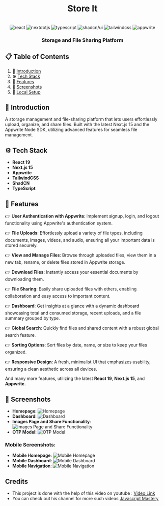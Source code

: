 <div align="center">
 <h1>Store It</h1>
  <br />

  <div>
    <img src="https://img.shields.io/badge/-ReactJs-61DAFB?logo=react&logoColor=white&style=for-the-badge" alt="react"/>
    <img src="https://img.shields.io/badge/-Next_JS-black?style=for-the-badge&logoColor=white&logo=nextdotjs&color=000000" alt="nextdotjs" />
    <img src="https://img.shields.io/badge/-TypeScript-black?style=for-the-badge&logoColor=white&logo=typescript&color=3178C6" alt="typescript" />
    <img src="https://img.shields.io/badge/shadcn%2Fui-000?logo=shadcnui&logoColor=fff&style=for-the-badge" alt="shadcn/ui"/>
    <img src="https://img.shields.io/badge/-Tailwind_CSS-black?style=for-the-badge&logoColor=white&logo=tailwindcss&color=06B6D4" alt="tailwindcss" />
    <img src="https://img.shields.io/badge/-Appwrite-black?style=for-the-badge&logoColor=white&logo=appwrite&color=FD366E" alt="appwrite" />
  </div>

<h3 align="center">Storage and File Sharing Platform</h3>
</div>

## 📋 <a name="table">Table of Contents</a>

1. 🤖 [Introduction](#introduction)
2. ⚙️ [Tech Stack](#tech-stack)
3. 🔋 [Features](#features)
4. 🔗 [Screenshots](#screenshots)
5. 🤸 [Local Setup](#setup)

## <a name="introduction">🤖 Introduction</a>

A storage management and file-sharing platform that lets users effortlessly upload, organize, and share files. Built with the latest Next.js 15 and the Appwrite Node SDK, utilizing advanced features for seamless file management.

## <a name="tech-stack">⚙️ Tech Stack</a>

- **React 19**
- **Next.js 15**
- **Appwrite**
- **TailwindCSS**
- **ShadCN**
- **TypeScript**

## <a name="features">🔋 Features</a>

👉 **User Authentication with Appwrite**: Implement signup, login, and logout functionality using Appwrite's authentication system.

👉 **File Uploads**: Effortlessly upload a variety of file types, including documents, images, videos, and audio, ensuring all your important data is stored securely.

👉 **View and Manage Files**: Browse through uploaded files, view them in a new tab, rename, or delete files stored in Appwrite storage.

👉 **Download Files**: Instantly access your essential documents by downloading them.

👉 **File Sharing**: Easily share uploaded files with others, enabling collaboration and easy access to important content.

👉 **Dashboard**: Get insights at a glance with a dynamic dashboard showcasing total and consumed storage, recent uploads, and a file summary grouped by type.

👉 **Global Search**: Quickly find files and shared content with a robust global search feature.

👉 **Sorting Options**: Sort files by date, name, or size to keep your files organized.

👉 **Responsive Design**: A fresh, minimalist UI that emphasizes usability, ensuring a clean aesthetic across all devices.

And many more features, utilizing the latest **React 19**, **Next.js 15**, and **Appwrite**.

## <a name="screenshots">🔗 Screenshots</a>

- **Homepage**: ![Homepage](public/screenshots/sign-in.png)
- **Dashboard**: ![Dashboard](public\screenshots\dashboard.png)
- **Images Page and Share Functionality**: ![Images Page and Share Functionality](public/screenshots/share-card.png)
- **OTP Model**: ![OTP Model](public/screenshots/otp-model.png)

### Mobile Screenshots:

- **Mobile Homepage**: ![Mobile Homepage](public\screenshots\Mobile-HomePage.png)
- **Mobile Dashboard**: ![Mobile Dashboard](public\screenshots\Mobile-Dashboard.png)
- **Mobile Navigation**: ![Mobile Navigation](public\screenshots\Mobile-NavigationBar.png)

## Credits
- This project is done with the help of this video on youtube : [Video Link](https://youtu.be/lie0cr3wESQ?si=vR0XD1NtU-_iLZAi)
- You can check out his channel for more such videos [Javascript Mastery](https://www.youtube.com/@javascriptmastery)